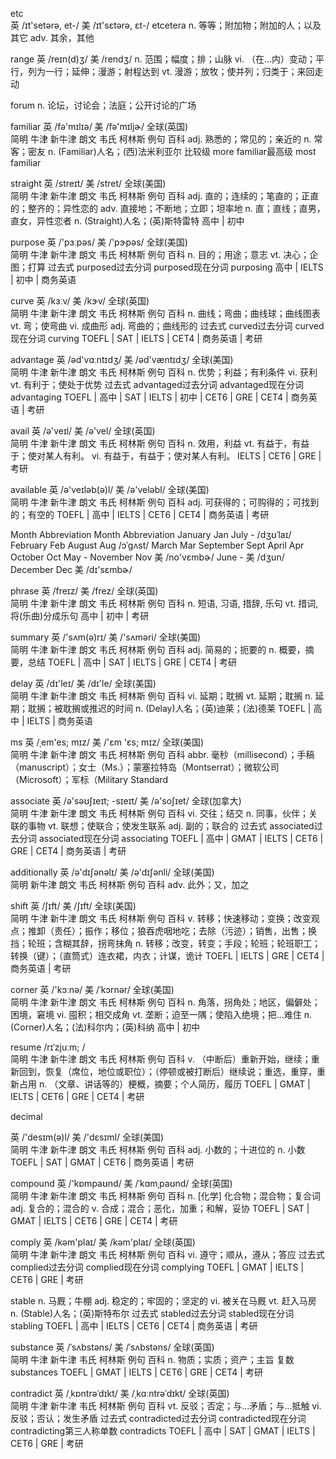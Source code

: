 etc   
英 /ɪt'setərə, et-/  美 /ɪt'sɛtərə, ɛt-/ 
etcetera  n. 等等；附加物；附加的人；以及其它
adv. 其余，其他


range 
英 /reɪn(d)ʒ/  美 /rendʒ/ 
n. 范围；幅度；排；山脉
vi. （在...内）变动；平行，列为一行；延伸；漫游；射程达到
vt. 漫游；放牧；使并列；归类于；来回走动


forum
n. 论坛，讨论会；法庭；公开讨论的广场



familiar 
英 /fə'mɪlɪə/  美 /fə'mɪljɚ/  全球(英国)  
简明 牛津 新牛津  朗文 韦氏  柯林斯 例句  百科
adj. 熟悉的；常见的；亲近的
n. 常客；密友
n. (Familiar)人名；(西)法米利亚尔
比较级 more familiar最高级 most familiar


straight 
英 /streɪt/  美 /stret/  全球(美国)  
简明 牛津 新牛津  朗文 韦氏  柯林斯 例句  百科
adj. 直的；连续的；笔直的；正直的；整齐的；异性恋的
adv. 直接地；不断地；立即；坦率地
n. 直；直线；直男，直女，异性恋者
n. (Straight)人名；(英)斯特雷特
高中 | 初中


purpose 
英 /'pɜːpəs/  美 /'pɝpəs/  全球(美国)  
简明 牛津 新牛津  朗文 韦氏  柯林斯 例句  百科
n. 目的；用途；意志
vt. 决心；企图；打算
过去式 purposed过去分词 purposed现在分词 purposing
高中 | IELTS | 初中 | 商务英语


curve 
英 /kɜːv/  美 /kɝv/  全球(英国)  
简明 牛津 新牛津  朗文 韦氏  柯林斯 例句  百科
n. 曲线；弯曲；曲线球；曲线图表
vt. 弯；使弯曲
vi. 成曲形
adj. 弯曲的；曲线形的
过去式 curved过去分词 curved现在分词 curving
TOEFL | SAT | IELTS | CET4 | 商务英语 | 考研


advantage 
英 /əd'vɑːntɪdʒ/  美 /əd'væntɪdʒ/  全球(美国)  
简明 牛津 新牛津  朗文 韦氏  柯林斯 例句  百科
n. 优势；利益；有利条件
vi. 获利
vt. 有利于；使处于优势
过去式 advantaged过去分词 advantaged现在分词 advantaging
TOEFL | 高中 | SAT | IELTS | 初中 | CET6 | GRE | CET4 | 商务英语 | 考研



avail 
英 /ə'veɪl/  美 /ə'vel/  全球(英国)  
简明 牛津 新牛津  朗文 韦氏  柯林斯 例句  百科
n. 效用，利益
vt. 有益于，有益于；使对某人有利。
vi. 有益于，有益于；使对某人有利。
IELTS | CET6 | GRE | 考研


available 
英 /ə'veɪləb(ə)l/  美 /ə'veləbl/  全球(美国)  
简明 牛津 新牛津  朗文 韦氏  柯林斯 例句  百科
adj. 可获得的；可购得的；可找到的；有空的
TOEFL | 高中 | IELTS | CET6 | CET4 | 商务英语 | 考研



Month	Abbreviation	   Month	Abbreviation
January	Jan	                July	-   /dʒʊˈlaɪ/ 
February	Feb	           August	Aug   /ɔˈgʌst/ 
March	Mar	               September	Sept
April	Apr	               October	Oct
May	-	                   November	Nov  美 /no'vɛmbɚ/ 
June	-	   美 /dʒun/         December	Dec 美 /dɪ'sɛmbɚ/


phrase 
英 /freɪz/  美 /frez/  全球(英国)  
简明 牛津 新牛津  朗文 韦氏  柯林斯 例句  百科
n. 短语, 习语, 措辞, 乐句
vt. 措词, 将(乐曲)分成乐句
高中 | 初中 | 考研


summary 
英 /'sʌm(ə)rɪ/  美 /'sʌməri/  全球(美国)  
简明 牛津 新牛津  朗文 韦氏  柯林斯 例句  百科
adj. 简易的；扼要的
n. 概要，摘要，总结
TOEFL | 高中 | SAT | IELTS | GRE | CET4 | 考研



delay 
英 /dɪ'leɪ/  美 /dɪ'le/  全球(美国)  
简明 牛津 新牛津  朗文 韦氏  柯林斯 例句  百科
vi. 延期；耽搁
vt. 延期；耽搁
n. 延期；耽搁；被耽搁或推迟的时间
n. (Delay)人名；(英)迪莱；(法)德莱
TOEFL | 高中 | IELTS | 商务英语


ms 
英 /ˌem'es; mɪz/  美 /'ɛm 'ɛs; mɪz/  全球(美国)  
简明 牛津 新牛津  朗文 韦氏  柯林斯 例句  百科
abbr. 毫秒（millisecond）；手稿（manuscript）；女士（Ms.）；蒙塞拉特岛（Montserrat）；微软公司（Microsoft）；军标（Military Standard



associate 
英 /ə'səʊʃɪeɪt; -sɪeɪt/  美 /ə'soʃɪet/  全球(加拿大)  
简明 牛津 新牛津  朗文 韦氏  柯林斯 例句  百科
vi. 交往；结交
n. 同事，伙伴；关联的事物
vt. 联想；使联合；使发生联系
adj. 副的；联合的
过去式 associated过去分词 associated现在分词 associating
TOEFL | 高中 | GMAT | IELTS | CET6 | GRE | CET4 | 商务英语 | 考研


additionally 
英 /ə'dɪʃənəlɪ/  美 /ə'dɪʃənli/  全球(美国)  
简明 新牛津  朗文 韦氏  柯林斯 例句  百科
adv. 此外；又，加之



shift 
英 /ʃɪft/  美 /ʃɪft/  全球(美国)  
简明 牛津 新牛津  朗文 韦氏  柯林斯 例句  百科
v. 转移；快速移动；变换；改变观点；推卸（责任）；振作；移位；狼吞虎咽地吃；去除（污迹）；销售，出售；换挡；轮班；含糊其辞，拐弯抹角
n. 转移；改变，转变；手段；轮班；轮班职工；转换（键）；（直筒式）连衣裙，内衣；计谋，诡计
TOEFL | IELTS | GRE | CET4 | 商务英语 | 考研


corner 
英 /'kɔːnə/  美 /ˈkɔrnər/  全球(美国)  
简明 牛津 新牛津  朗文 韦氏  柯林斯 例句  百科
n. 角落，拐角处；地区，偏僻处；困境，窘境
vi. 囤积；相交成角
vt. 垄断；迫至一隅；使陷入绝境；把…难住
n. (Corner)人名；(法)科尔内；(英)科纳
高中 | 初中


resume 
/rɪˈzjuːm; /  
简明 牛津 新牛津  朗文 韦氏  柯林斯 例句  百科
v. （中断后）重新开始，继续；重新回到，恢复（席位，地位或职位）；（停顿或被打断后）继续说；重选，重穿，重新占用
n. （文章、讲话等的）梗概，摘要；个人简历，履历
TOEFL | GMAT | IELTS | CET6 | GRE | CET4 | 考研



decimal

英 /'desɪm(ə)l/  美 /'dɛsɪml/  全球(美国)  
简明 牛津 新牛津  朗文 韦氏  柯林斯 例句  百科
adj. 小数的；十进位的
n. 小数
TOEFL | SAT | GMAT | CET6 | 商务英语 | 考研



compound 
英 /'kɒmpaʊnd/  美 /ˈkɑmˌpaʊnd/  全球(英国)  
简明 牛津 新牛津  朗文 韦氏  柯林斯 例句  百科
n. [化学] 化合物；混合物；复合词
adj. 复合的；混合的
v. 合成；混合；恶化，加重；和解，妥协
TOEFL | SAT | GMAT | IELTS | CET6 | GRE | CET4 | 考研



comply 
英 /kəm'plaɪ/  美 /kəm'plaɪ/  全球(英国)  
简明 牛津 新牛津  朗文 韦氏  柯林斯 例句  百科
vi. 遵守；顺从，遵从；答应
过去式 complied过去分词 complied现在分词 complying
TOEFL | GMAT | IELTS | CET6 | GRE | 考研


stable 
n. 马厩；牛棚
adj. 稳定的；牢固的；坚定的
vi. 被关在马厩
vt. 赶入马房
n. (Stable)人名；(英)斯特布尔
过去式 stabled过去分词 stabled现在分词 stabling
TOEFL | 高中 | IELTS | CET6 | CET4 | 商务英语 | 考研


substance 
英 /ˈsʌbstəns/  美 /ˈsʌbstəns/  全球(英国)  
简明 牛津 新牛津  韦氏  柯林斯 例句  百科
n. 物质；实质；资产；主旨
复数 substances
TOEFL | GMAT | IELTS | CET6 | GRE | CET4 | 考研



contradict 
英 /ˌkɒntrəˈdɪkt/  美 /ˌkɑːntrəˈdɪkt/  全球(英国)  
简明 牛津 新牛津  韦氏  柯林斯 例句  百科
vt. 反驳；否定；与…矛盾；与…抵触
vi. 反驳；否认；发生矛盾
过去式 contradicted过去分词 contradicted现在分词 contradicting第三人称单数 contradicts
TOEFL | 高中 | SAT | GMAT | IELTS | CET6 | GRE | 考研
